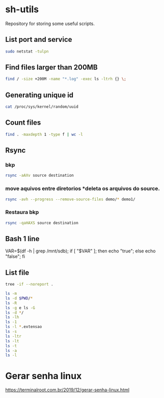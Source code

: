 # sh-utils

Repository for storing some useful scripts.

## List port and service
```sh
sudo netstat -tulpn
```

## Find files larger than 200MB
```sh
find / -size +200M -name "*.log" -exec ls -ltrh {} \;
```
## Generating unique id
```sh
cat /proc/sys/kernel/random/uuid
```
## Count files
```sh
find . -maxdepth 1 -type f | wc -l
```

## Rsync
### bkp
```sh
rsync -aAXv source destination
```
### move aquivos entre diretorios *deleta os arquivos do source.
```sh
rsync -avh --progress --remove-source-files demo/* demo1/
```
### Restaura bkp
```sh
rsync -qaHAXS source destination
```

## Bash 1 line
VAR=$(df -h | grep /mnt/sdb); if [ "$VAR" ]; then echo "true"; else echo "false"; fi

## List file
```sh
tree -if --noreport .

ls -m
ls -d $PWD/*
ls -R
ls -g e ls -G
ls -d */
ls -lh
ls -1
ls -l *.extensao
ls -s
ls -ltr
ls -lt
ls -t
ls -a
ls -l
```


# Gerar senha linux
https://terminalroot.com.br/2019/12/gerar-senha-linux.html

